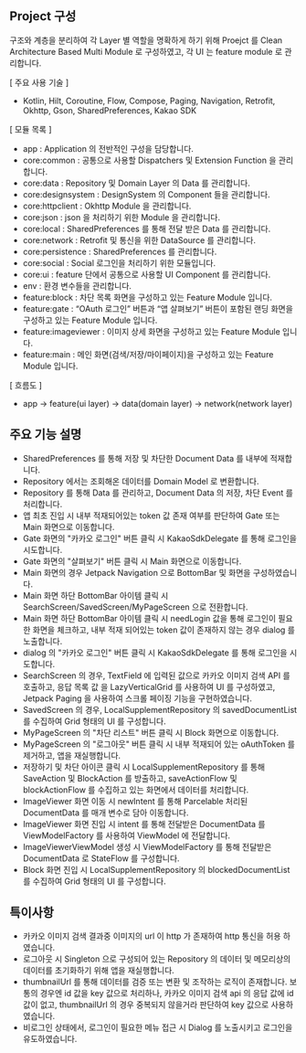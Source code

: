 ## Project 구성
구조와 계층을 분리하여 각 Layer 별 역할을 명확하게 하기 위해 Proejct 를 Clean Architecture Based Multi Module 로 구성하였고, 각 UI 는 feature module 로 관리합니다.

[ 주요 사용 기술 ]
- Kotlin, Hilt, Coroutine, Flow, Compose, Paging, Navigation, Retrofit, Okhttp, Gson, SharedPreferences, Kakao SDK

[ 모듈 목록 ]
- app : Application 의 전반적인 구성을 담당합니다.
- core:common : 공통으로 사용할 Dispatchers 및 Extension Function 을 관리합니다.
- core:data : Repository 및 Domain Layer 의 Data 를 관리합니다.
- core:designsystem : DesignSystem 의 Component 들을 관리합니다.
- core:httpclient : Okhttp Module 을 관리합니다.
- core:json : json 을 처리하기 위한 Module 을 관리합니다.
- core:local : SharedPreferences 를 통해 전달 받은 Data 를 관리합니다.
- core:network : Retrofit 및 통신을 위한 DataSource 를 관리합니다.
- core:persistence : SharedPreferences 를 관리합니다.
- core:social : Social 로그인을 처리하기 위한 모듈입니다.
- core:ui : feature 단에서 공통으로 사용할 UI Component 를 관리합니다.
- env : 환경 변수들을 관리합니다.
- feature:block : 차단 목록 화면을 구성하고 있는 Feature Module 입니다.
- feature:gate : “OAuth 로그인” 버튼과 “앱 살펴보기” 버튼이 포함된 랜딩 화면을 구성하고 있는 Feature Module 입니다.
- feature:imageviewer : 이미지 상세 화면을 구성하고 있는 Feature Module 입니다.
- feature:main : 메인 화면(검색/저장/마이페이지)을 구성하고 있는 Feature Module 입니다.


[ 흐름도 ]
- app -> feature(ui layer) -> data(domain layer) -> network(network layer)


## 주요 기능 설명
- SharedPreferences 를 통해 저장 및 차단한 Document Data 를 내부에 적재합니다.
- Repository 에서는 조회해온 데이터를 Domain Model 로 변환합니다.
- Repository 를 통해 Data 를 관리하고, Document Data 의 저장, 차단 Event 를 처리합니다.
- 앱 최초 진입 시 내부 적재되어있는 token 값 존재 여부를 판단하여 Gate 또는 Main 화면으로 이동합니다.
- Gate 화면의 "카카오 로그인" 버튼 클릭 시 KakaoSdkDelegate 를 통해 로그인을 시도합니다.
- Gate 화면의 "살펴보기" 버튼 클릭 시 Main 화면으로 이동합니다.
- Main 화면의 경우 Jetpack Navigation 으로 BottomBar 및 화면을 구성하였습니다.
- Main 화면 하단 BottomBar 아이템 클릭 시 SearchScreen/SavedScreen/MyPageScreen 으로 전환합니다.
- Main 화면 하단 BottomBar 아이템 클릭 시 needLogin 값을 통해 로그인이 필요한 화면을 체크하고, 내부 적재 되어있는 token 값이 존재하지 않는 경우 dialog 를 노출합니다.
- dialog 의 "카카오 로그인" 버튼 클릭 시 KakaoSdkDelegate 를 통해 로그인을 시도합니다.
- SearchScreen 의 경우, TextField 에 입력된 값으로 카카오 이미지 검색 API 를 호출하고, 응답 목록 값 을 LazyVerticalGrid 를 사용하여 UI 를 구성하였고, Jetpack Paging 을 사용하여 스크롤 페이징 기능을 구현하였습니다.
- SavedScreen 의 경우, LocalSupplementRepository 의 savedDocumentList 를 수집하여 Grid 형태의 UI 를 구성합니다.
- MyPageScreen 의 "차단 리스트" 버튼 클릭 시 Block 화면으로 이동합니다.
- MyPageScreen 의 "로그아웃" 버튼 클릭 시 내부 적재되어 있는 oAuthToken 를 제거하고, 앱을 재실행합니다.
- 저장하기 및 차단 아이콘 클릭 시 LocalSupplementRepository 를 통해 SaveAction 및 BlockAction 를 방출하고, saveActionFlow 및 blockActionFlow 를 수집하고 있는 화면에서 데이터를 처리합니다.
- ImageViewer 화면 이동 시 newIntent 를 통해 Parcelable 처리된 DocumentData 를 매개 변수로 담아 이동합니다.
- ImageViewer 화면 진입 시 intent 를 통해 전달받은 DocumentData 를 ViewModelFactory 를 사용하여 ViewModel 에 전달합니다.
- ImageViewerViewModel 생성 시 ViewModelFactory 를 통해 전달받은 DocumentData 로 StateFlow 를 구성합니다.
- Block 화면 진입 시 LocalSupplementRepository 의 blockedDocumentList 를 수집하여 Grid 형태의 UI 를 구성합니다.


## 특이사항
- 카카오 이미지 검색 결과중 이미지의 url 이 http 가 존재하여 http 통신을 허용 하였습니다.
- 로그아웃 시 Singleton 으로 구성되어 있는 Repository 의 데이터 및 메모리상의 데이터를 초기화하기 위해 앱을 재실행합니다.
- thumbnailUrl 를 통해 데이터를 검증 또는 변환 및 조작하는 로직이 존재합니다. 보통의 경우엔 id 값을 key 값으로 처리하나, 카카오 이미지 검색 api 의 응답 값에 id 값이 없고, thumbnailUrl 의 경우 중복되지 않을거라 판단하여 key 값으로 사용하였습니다.
- 비로그인 상태에서, 로그인이 필요한 메뉴 접근 시 Dialog 를 노출시키고 로그인을 유도하였습니다.
